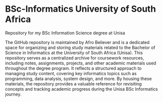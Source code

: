 # BSc-Informatics University of South Africa
Repository for my BSc Information Science degree at Unisa

The GitHub repository is maintained by Afro Believer and is a dedicated space for organizing and storing study materials related to the Bachelor of Science in Informatics at the University of South Africa (Unisa). This repository serves as a centralized archive for coursework resources, including notes, assignments, projects, and other academic materials used throughout the degree program. It reflects a structured approach to managing study content, covering key informatics topics such as programming, data analysis, system design, and more. By housing these materials, the repository provides a valuable reference for revisiting concepts and tracking academic progress during the Unisa BSc Informatics journey.
